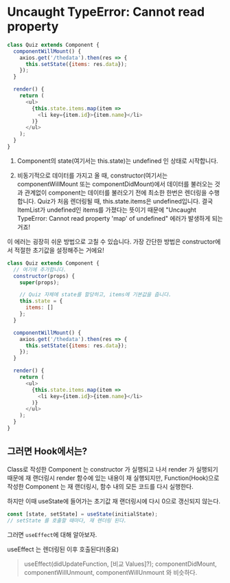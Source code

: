 # Uncaught TypeError: Cannot read property

```js
class Quiz extends Component {
  componentWillMount() {
    axios.get('/thedata').then(res => {
      this.setState({items: res.data});
    });
  }

  render() {
    return (
      <ul>
        {this.state.items.map(item =>
          <li key={item.id}>{item.name}</li>
        )}
      </ul>
    );
  } 
}
```
1. Component의 state(여기서는 this.state)는 undefined 인 상태로 시작합니다.

2. 비동기적으로 데이터를 가지고 올 때, constructor(여기서는 componentWillMount 또는 componentDidMount)에서 데이터를 불러오는 것과 관계없이 component는 데이터를 불러오기 전에 최소한 한번은 렌더링을 수행합니다. Quiz가 처음 렌더링될 때, this.state.items은 undefined입니다. 결국 ItemList가 undefined인 items를 가졌다는 뜻이기 때문에 "Uncaught TypeError: Cannot read property 'map' of undefined" 에러가 발생하게 되는거죠!


이 에러는 굉장히 쉬운 방법으로 고칠 수 있습니다. 가장 간단한 방법은 constructor에서 적절한 초기값을 설정해주는 거에요!

```js
class Quiz extends Component {
  // 여기에 추가합니다.
  constructor(props) {
    super(props);

    // Quiz 자체에 state를 할당하고, items에 기본값을 줍니다.
    this.state = {
      items: []
    };
  }

  componentWillMount() {
    axios.get('/thedata').then(res => {
      this.setState({items: res.data});
    });
  }

  render() {
    return (
      <ul>
        {this.state.items.map(item =>
          <li key={item.id}>{item.name}</li>
        )}
      </ul>
    );
  }
}
```


## 그러면 Hook에서는?

Class로 작성한 Component 는 constructor 가 실행되고 나서
render 가 실행되기 때문에 재 랜더링시 render 함수에 있는 내용이 재 실행되지만,
Function(Hook)으로 작성한 Component 는 재 랜더링시, 함수 내의 모든 코드를 다시 실행한다.

하지만 이때 useState에 들어가는 초기값 재 랜더링시에 다시 0으로 갱신되지 않는다.

```js
const [state, setState] = useState(initialState);
// setState 를 호출할 때마다, 재 렌더링 된다.
```

그러면 `useEffect`에 대해 알아보자.

useEffect 는 렌더링된 이후 호출된다!(중요)
> useEffect(didUpdateFunction, [비교 Values]?);
componentDidMount, componentWillUnmount, componentWillUnmount 와 비슷하다.